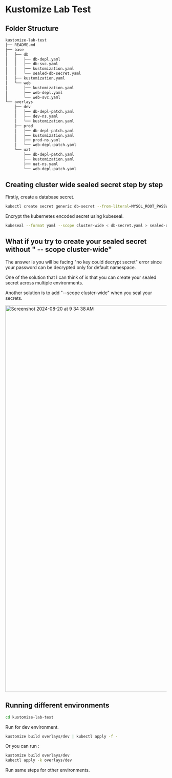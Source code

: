 # Kustomize Lab Test


## Folder Structure


```bash
kustomize-lab-test
├── README.md
├── base
│   ├── db
│   │   ├── db-depl.yaml
│   │   ├── db-svc.yaml
│   │   ├── kustomization.yaml
│   │   └── sealed-db-secret.yaml
│   ├── kustomization.yaml
│   └── web
│       ├── kustomization.yaml
│       ├── web-depl.yaml
│       └── web-svc.yaml
└── overlays
    ├── dev
    │   ├── db-depl-patch.yaml
    │   ├── dev-ns.yaml
    │   └── kustomization.yaml
    ├── prod
    │   ├── db-depl-patch.yaml
    │   ├── kustomization.yaml
    │   ├── prod-ns.yaml
    │   └── web-depl-patch.yaml
    └── uat
        ├── db-depl-patch.yaml
        ├── kustomization.yaml
        ├── uat-ns.yaml
        └── web-depl-patch.yaml
```


## Creating cluster wide sealed secret step by step

Firstly, create a database secret.

```bash
kubectl create secret generic db-secret --from-literal=MYSQL_ROOT_PASSWORD=password --dry-run=client -oyaml > db-secret.yaml
```

Encrypt the kubernetes encoded secret using kubeseal.


```bash
kubeseal --format yaml --scope cluster-wide < db-secret.yaml > sealed-db-secret.yaml
```


## What if you try to create your sealed secret without " -- scope cluster-wide"

The answer is you will be  facing "no key could decrypt secret" error since your password can be decrypted only for default namespace.

One of the solution that I can think of is that you can create your sealed secret across multiple environments. 

Another solution is to add "--scope cluster-wide" when you seal your secrets. 

<img width="1207" alt="Screenshot 2024-08-20 at 9 34 38 AM" src="https://github.com/user-attachments/assets/3f3e2022-498e-4f26-b23f-7d56ee39d6e6">




## Running different environments

```bash
cd kustomize-lab-test
```

Run for dev environment.

```bash
kustomize build overlays/dev | kubectl apply -f -
```
Or you can run :

```bash
kustomize build overlays/dev
kubectl apply -k overlays/dev
```

Run same steps for other environments. 



